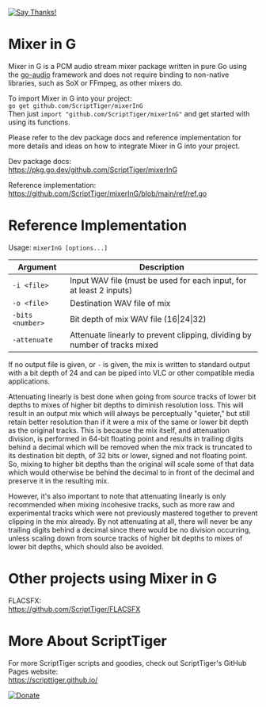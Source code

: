 [![Say Thanks!](https://img.shields.io/badge/Say%20Thanks-!-1EAEDB.svg)](https://docs.google.com/forms/d/e/1FAIpQLSfBEe5B_zo69OBk19l3hzvBmz3cOV6ol1ufjh0ER1q3-xd2Rg/viewform)

# Mixer in G
Mixer in G is a PCM audio stream mixer package written in pure Go using the [go-audio](https://github.com/go-audio) framework and does not require binding to non-native libraries, such as SoX or FFmpeg, as other mixers do.

To import Mixer in G into your project:  
`go get github.com/ScriptTiger/mixerInG`  
Then just `import "github.com/ScriptTiger/mixerInG"` and get started with using its functions.

Please refer to the dev package docs and reference implementation for more details and ideas on how to integrate Mixer in G into your project.  

Dev package docs:  
https://pkg.go.dev/github.com/ScriptTiger/mixerInG

Reference implementation:  
https://github.com/ScriptTiger/mixerInG/blob/main/ref/ref.go

# Reference Implementation

Usage: `mixerInG [options...]`

Argument               | Description
-----------------------|--------------------------------------------------------------------------------------------------------
 `-i <file>`           | Input WAV file (must be used for each input, for at least 2 inputs)
 `-o <file>`           | Destination WAV file of mix
 `-bits <number>`      | Bit depth of mix WAV file (16\|24\|32)
 `-attenuate`          | Attenuate linearly to prevent clipping, dividing by number of tracks mixed

If no output file is given, or `-` is given, the mix is written to standard output with a bit depth of 24 and can be piped into VLC or other compatible media applications.

Attenuating linearly is best done when going from source tracks of lower bit depths to mixes of higher bit depths to diminish resolution loss. This will result in an output mix which will always be perceptually "quieter," but still retain better resolution than if it were a mix of the same or lower bit depth as the original tracks. This is because the mix itself, and attenuation division, is performed in 64-bit floating point and results in trailing digits behind a decimal which will be removed when the mix track is truncated to its destination bit depth, of 32 bits or lower, signed and not floating point. So, mixing to higher bit depths than the original will scale some of that data which would otherwise be behind the decimal to in front of the decimal and preserve it in the resulting mix.

However, it's also important to note that attenuating linearly is only recommended when mixing incohesive tracks, such as more raw and experimental tracks which were not previously mastered together to prevent clipping in the mix already. By not attenuating at all, there will never be any trailing digits behind a decimal since there would be no division occurring, unless scaling down from source tracks of higher bit depths to mixes of lower bit depths, which should also be avoided.

# Other projects using Mixer in G

FLACSFX:  
https://github.com/ScriptTiger/FLACSFX

# More About ScriptTiger

For more ScriptTiger scripts and goodies, check out ScriptTiger's GitHub Pages website:  
https://scripttiger.github.io/

[![Donate](https://www.paypalobjects.com/en_US/i/btn/btn_donateCC_LG.gif)](https://www.paypal.com/cgi-bin/webscr?cmd=_s-xclick&hosted_button_id=MZ4FH4G5XHGZ4)
